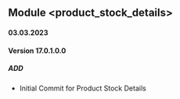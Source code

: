 ## Module <product_stock_details>

#### 03.03.2023
#### Version 17.0.1.0.0
##### ADD
- Initial Commit for Product Stock Details
